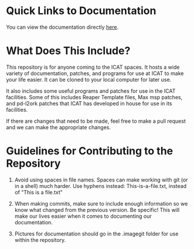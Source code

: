 # Quick Links to Documentation

You can view the documentation directly [here](https://github.com/icatimmersive/ICAT-Documentation/blob/main/Audio-Use-Guide.org).

# What Does This Include?

This repository is for anyone coming to the ICAT spaces. It hosts a wide variety of documentation, patches, and programs for use at ICAT to make your life easier. It can be cloned to your local computer for later use.

It also includes some useful programs and patches for use in the ICAT facilities. Some of this includes Reaper Template files, Max msp patches, and pd-l2ork patches that ICAT has developed in house for use in its facilities. 

If there are changes that need to be made, feel free to make a pull request and we can make the appropriate changes.

# Guidelines for Contributing to the Repository

1. Avoid using spaces in file names. Spaces can make working with git (or in a shell) much harder. Use hyphens instead: This-is-a-file.txt, instead of "This is a file.txt"

2. When making commits, make sure to include enough information so we know what changed from the previous version. Be specific! This will make our lives easier when it comes to documenting our documentation.

3. Pictures for documentation should go in the .imagegit folder for use within the repository.

<!-- # Credits -->

<!-- Include names and/or email addresses here if people feel comfortable doing that. -->
